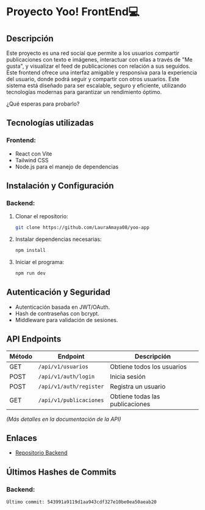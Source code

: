 # Proyecto Yoo! FrontEnd💻

## Descripción
Este proyecto es una red social que permite a los usuarios compartir publicaciones con texto e imágenes, interactuar con ellas a través de "Me gusta", y visualizar el feed de publicaciones con relación a sus seguidos.
Este frontend ofrece una interfaz amigable y responsiva para la experiencia del usuario, donde podrá seguir y compartir con otros usuarios.
Este sistema está diseñado para ser escalable, seguro y eficiente, utilizando tecnologías modernas para garantizar un rendimiento óptimo.

¿Qué esperas para probarlo?

## Tecnologías utilizadas
### Frontend:
- React con Vite
- Tailwind CSS
- Node.js para el manejo de dependencias

## Instalación y Configuración
### Backend:
1. Clonar el repositorio:
   ```sh
   git clone https://github.com/LauraAmaya08/yoo-app
   ```
2. Instalar dependencias necesarias:
   ```sh
   npm install
   ```
3. Iniciar el programa:
   ```sh
   npm run dev
   ```

## Autenticación y Seguridad
- Autenticación basada en JWT/OAuth.
- Hash de contraseñas con bcrypt.
- Middleware para validación de sesiones.

## API Endpoints
| Método | Endpoint | Descripción |
|--------|---------|-------------|
| GET | `/api/v1/usuarios` | Obtiene todos los usuarios |
| POST | `/api/v1/auth/login` | Inicia sesión |
| POST | `/api/v1/auth/register` | Registra un usuario |
| GET | `/api/v1/publicaciones` | Obtiene todas las publicaciones |

_(Más detalles en la documentación de la API)_

## Enlaces
- [Repositorio Backend](https://github.com/LauraAmaya08/Yoo-Api)

## Últimos Hashes de Commits
### Backend:
```
Último commit: 543991a9119d1aa943cdf327e10be0ea50aeab20
```
